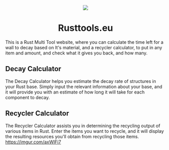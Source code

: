 <p align=center>
  <img src="https://media.discordapp.net/attachments/826149087715262474/1158938540550398012/logo.png?ex=651e1120&is=651cbfa0&hm=28bae18aad82a079489d04c700ba120152bee852067a265e1d7297eeff2f6d77&=&width=160&height=160&?width=671&height=671">
  <h1 align=center><b>Rusttools.eu</b></h1>
</p>

This is a Rust Multi Tool website, where you can calculate the time left for a wall to decay based on It's material, and a recycler calculator, to put in any item and amount, and check what it gives you back, and how many.

## Decay Calculator

The Decay Calculator helps you estimate the decay rate of structures in your Rust base. Simply input the relevant information about your base, and it will provide you with an estimate of how long it will take for each component to decay.

## Recycler Calculator

The Recycler Calculator assists you in determining the recycling output of various items in Rust. Enter the items you want to recycle, and it will display the resulting resources you'll obtain from recycling those items.
https://imgur.com/axWIFi7
